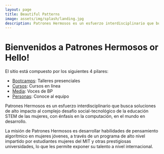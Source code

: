 ```yaml
---
layout: page
title: Beautiful Patterns
image: assets/img/splash/landing.jpg 
description: Patrones Hermosos es un esfuerzo interdisciplinario que busca soluciones de alto impacto al complejo desafío social-tecnológico de la educación STEM de las mujeres, con énfasis en la computación, en el mundo del desarrollo.
---
```


# Bienvenidos a Patrones Hermosos or Hello!

El sitio está compuesto por los siguientes 4 pilares:
- [Bootcamps](bootcamps.html): Talleres presenciales
- [Cursos](courses.html): Cursos en línea
- [Media](media.html): Voces de BP
- [Personas](people.html): Conoce al equipo

Patrones Hermosos es un esfuerzo interdisciplinario que busca soluciones de alto impacto al complejo desafío social-tecnológico de la educación STEM de las mujeres, con énfasis en la computación, en el mundo en desarrollo.

La misión de Patrones Hermosos es desarrollar habilidades de pensamiento algorítmico en mujeres jóvenes, a través de un programa de alto nivel impartido por estudiantes mujeres del MIT y otras prestigiosas universidades, lo que les permite exponer su talento a nivel internacional.

<!-- 
Note: you can use this page as a template. Remember to keep pages at the root.
-->

[comment]: <> (Note: you can use this page as a template. Remember to keep pages at the root.)
